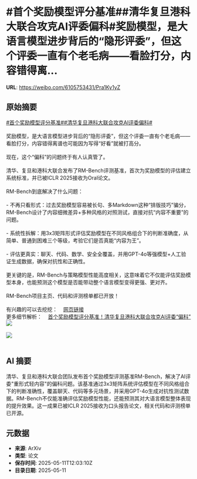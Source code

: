 # #首个奖励模型评分基准##清华复旦港科大联合攻克AI评委偏科#奖励模型，是大语言模型进步背后的“隐形评委”，但这个评委一直有个老毛病——看脸打分，内容错得离...

**URL**: https://weibo.com/6105753431/Pra1Ky1yZ

## 原始摘要

<a href="https://m.weibo.cn/search?containerid=231522type%3D1%26t%3D10%26q%3D%23%E9%A6%96%E4%B8%AA%E5%A5%96%E5%8A%B1%E6%A8%A1%E5%9E%8B%E8%AF%84%E5%88%86%E5%9F%BA%E5%87%86%23&amp;extparam=%23%E9%A6%96%E4%B8%AA%E5%A5%96%E5%8A%B1%E6%A8%A1%E5%9E%8B%E8%AF%84%E5%88%86%E5%9F%BA%E5%87%86%23" data-hide=""><span class="surl-text">#首个奖励模型评分基准#</span></a><a href="https://m.weibo.cn/search?containerid=231522type%3D1%26t%3D10%26q%3D%23%E6%B8%85%E5%8D%8E%E5%A4%8D%E6%97%A6%E6%B8%AF%E7%A7%91%E5%A4%A7%E8%81%94%E5%90%88%E6%94%BB%E5%85%8BAI%E8%AF%84%E5%A7%94%E5%81%8F%E7%A7%91%23&amp;extparam=%23%E6%B8%85%E5%8D%8E%E5%A4%8D%E6%97%A6%E6%B8%AF%E7%A7%91%E5%A4%A7%E8%81%94%E5%90%88%E6%94%BB%E5%85%8BAI%E8%AF%84%E5%A7%94%E5%81%8F%E7%A7%91%23" data-hide=""><span class="surl-text">#清华复旦港科大联合攻克AI评委偏科#</span></a><br><br>奖励模型，是大语言模型进步背后的“隐形评委”，但这个评委一直有个老毛病——看脸打分，内容错得离谱也可能因为写得“好看”就被打高分。<br><br>现在，这个“偏科”的问题终于有人认真管了。<br><br>清华、复旦和港科大联合发布了RM-Bench评测基准，首次为奖励模型的评估建立系统标准，并已被ICLR 2025接收为Oral论文。<br><br>RM-Bench到底解决了什么问题：<br><br>- 不再只看形式：过去奖励模型容易被长句、多Markdown这种“排版技巧”骗分，RM-Bench设计了内容细微差异+多种风格的对照测试，直接对抗“内容不重要”的问题。<br>    <br>- 系统性拆解：用3x3矩阵形式评估奖励模型在不同风格组合下的判断准确度，从简单、普通到困难三个等级，考验它们是否真能“内容为王”。<br>    <br>- 评估更真实：聊天、代码、数学、安全全覆盖，并用GPT-4o等强模型+人工验证生成数据，确保对抗性和正确性。<br>    <br>更关键的是，RM-Bench与策略模型性能高度相关，这意味着它不仅能评估奖励模型本身，也能预测这个模型是否能带动整个语言模型变得更强、更对齐。<br><br>RM-Bench项目主页、代码和评测榜单都已开放！<br><br>有兴趣的可以去挖挖：<a href="https://weibo.cn/sinaurl?u=https%3A%2F%2Fgithub.com%2FTHU-KEG%2FRM-Bench" data-hide=""><span class="url-icon"><img style="width: 1rem;height: 1rem" src="https://h5.sinaimg.cn/upload/2015/09/25/3/timeline_card_small_web_default.png" referrerpolicy="no-referrer"></span><span class="surl-text">网页链接</span></a><br>更多细节解析：<a href="https://weibo.cn/sinaurl?u=https%3A%2F%2Fmp.weixin.qq.com%2Fs%2FQIRLYW0UW4L766feh8zMHg" data-hide=""><span class="url-icon"><img style="width: 1rem;height: 1rem" src="https://h5.sinaimg.cn/upload/2015/09/25/3/timeline_card_small_web_default.png" referrerpolicy="no-referrer"></span><span class="surl-text">首个奖励模型评分基准！清华复旦港科大联合攻克AI评委“偏科”</span></a><img style="" src="https://tvax2.sinaimg.cn/large/006Fd7o3gy1i1aalr4naxj30u00g8tej.jpg" referrerpolicy="no-referrer"><br><br><img style="" src="https://tvax1.sinaimg.cn/large/006Fd7o3gy1i1aalyon1pj30u00g4jxw.jpg" referrerpolicy="no-referrer"><br><br>

## AI 摘要

清华、复旦和港科大联合团队发布首个奖励模型评测基准RM-Bench，解决了AI评委"重形式轻内容"的偏科问题。该基准通过3x3矩阵系统评估模型在不同风格组合下的判断准确性，覆盖聊天、代码等多元场景，并采用GPT-4o生成对抗性测试数据。RM-Bench不仅能准确评估奖励模型性能，还能预测其对大语言模型整体表现的提升效果。这一成果已被ICLR 2025接收为口头报告论文，相关代码和评测榜单已开源。

## 元数据

- **来源**: ArXiv
- **类型**: 论文
- **保存时间**: 2025-05-11T12:03:10Z
- **目录日期**: 2025-05-11

